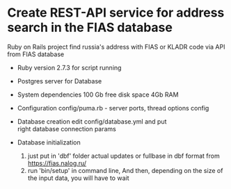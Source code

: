 # Create REST-API service for address search in the FIAS database   

Ruby on Rails project find russia's address with FIAS or KLADR code via API from FIAS database

* Ruby version 2.7.3 for script running
* Postgres server for Database

* System dependencies
  100 Gb free disk space 
  4Gb RAM 


* Configuration
  config/puma.rb - server ports, thread options config

* Database creation
  edit config/database.yml and put  
  right database connection params 
     
  

* Database initialization
  1. just put in 'dbf' folder actual updates or fullbase in dbf format from 
  https://fias.nalog.ru/
  2. run 'bin/setup' in command line, And then, depending on the size of the input data, you will have to wait


